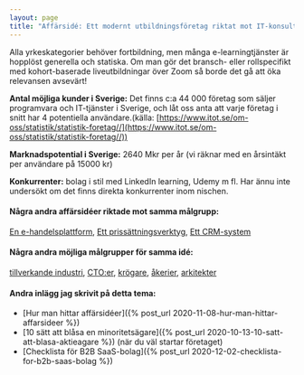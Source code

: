 ```yaml
---
layout: page
title: "Affärsidé: Ett modernt utbildningsföretag riktat mot IT-konsulter"
---
```

Alla yrkeskategorier behöver fortbildning, men många e-learningtjänster är hopplöst generella och statiska. Om man gör det bransch- eller rollspecifikt med kohort-baserade liveutbildningar över Zoom så borde det gå att öka relevansen avsevärt!

**Antal möjliga kunder i Sverige:** Det finns c:a 44 000 företag som säljer programvara och IT-tjänster i Sverige, och låt oss anta att varje företag i snitt har 4 potentiella användare.(källa: [https://www.itot.se/om-oss/statistik/statistik-foretag//](https://www.itot.se/om-oss/statistik/statistik-foretag//))

**Marknadspotential i Sverige:** 2640 Mkr per år (vi räknar med en årsintäkt per användare på 15000 kr)

**Konkurrenter:** bolag i stil med LinkedIn learning, Udemy m fl. Har ännu inte undersökt om det finns direkta konkurrenter inom nischen.

#### Några andra affärsidéer riktade mot samma målgrupp:
[En e-handelsplattform](/affarsideer/en-e-handelsplattform-for-it-konsulter/), [Ett prissättningsverktyg](/affarsideer/ett-prissattningsverktyg-for-it-konsulter/), [Ett CRM-system](/affarsideer/ett-crm-system-for-it-konsulter/)


#### Några andra möjliga målgrupper för samma idé:
[tillverkande industri](/affarsideer/ett-modernt-utbildningsforetag-riktat-mot-tillverkande-industri/), [CTO:er](/affarsideer/ett-modernt-utbildningsforetag-riktat-mot-cto-er/), [krögare](/affarsideer/ett-modernt-utbildningsforetag-riktat-mot-krogare/), [åkerier](/affarsideer/ett-modernt-utbildningsforetag-riktat-mot-akerier/), [arkitekter](/affarsideer/ett-modernt-utbildningsforetag-riktat-mot-arkitekter/)

#### Andra inlägg jag skrivit på detta tema:
- [Hur man hittar affärsidéer]({% post_url 2020-11-08-hur-man-hittar-affarsideer %})
- [10 sätt att blåsa en minoritetsägare]({% post_url 2020-10-13-10-satt-att-blasa-aktieagare %}) (när du väl startar företaget)
- [Checklista för B2B SaaS-bolag]({% post_url 2020-12-02-checklista-for-b2b-saas-bolag %})


